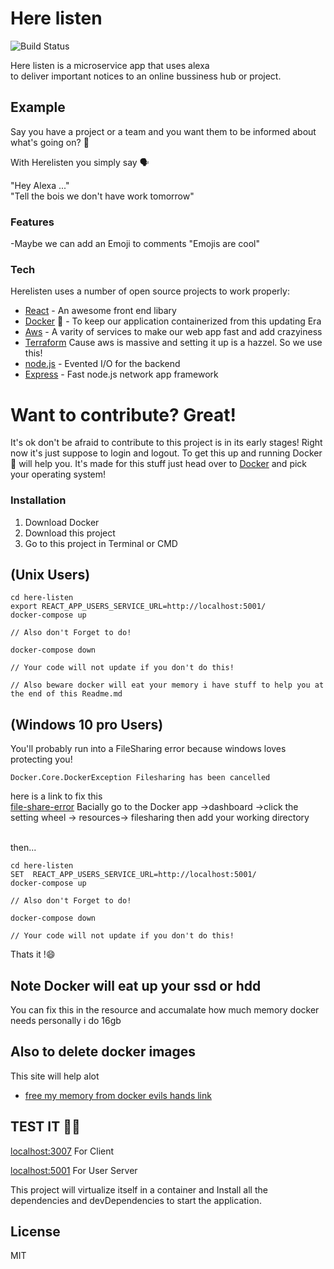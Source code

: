 # Here listen

![Build Status](https://codebuild.us-east-1.amazonaws.com/badges?uuid=eyJlbmNyeXB0ZWREYXRhIjoickR5eWxpT0U5WHFBM0pvMlgvYzRROGRWNWQ0MDl6d0xYSTRrQzdmT1VJWm12N1dxTzVxejRReUQ1SktPeXE4THZJTmJMS3F5Q1U4VjFWZkVXRG94cnR3PSIsIml2UGFyYW1ldGVyU3BlYyI6IjNCVWJPMnVuQWhmM3NkV0MiLCJtYXRlcmlhbFNldFNlcmlhbCI6MX0%3D&branch=master)

Here listen is a microservice app that uses alexa
<br/>
to deliver important notices to an online bussiness hub or project.

## Example

<ins></ins>
Say you have a project or a team and you want them to be informed about what's going on? 🤔

With Herelisten you simply say 🗣️

"Hey Alexa ..."
<br/>
"Tell the bois we don't have work tomorrow"

### Features

-Maybe we can add an Emoji to comments
"Emojis are cool"

### Tech

Herelisten uses a number of open source projects to work properly:

- [React] - An awesome front end libary
- [Docker] 🐳 - To keep our application containerized from this updating Era
- [Aws] - A varity of services to make our web app fast and add crazyiness
- [Terraform] Cause aws is massive and setting it up is a hazzel. So we use this!
- [node.js] - Evented I/O for the backend
- [Express] - Fast node.js network app framework

# Want to contribute? Great!

It's ok don't be afraid to contribute to this project is in its early stages! Right now it's just suppose to login and logout. To get this up and running Docker 🐳 will help you. It's made for this stuff just head over to [Docker](https://www.docker.com/products/docker-desktop) and pick your operating system!

### Installation

<ol>
<li>Download Docker</li>
<li>Download this project</li>
<li>Go to this project in Terminal or CMD</li>

</ol>

## (Unix Users)

```
cd here-listen
export REACT_APP_USERS_SERVICE_URL=http://localhost:5001/
docker-compose up

// Also don't Forget to do!

docker-compose down

// Your code will not update if you don't do this!

// Also beware docker will eat your memory i have stuff to help you at the end of this Readme.md
```

## (Windows 10 pro Users)

You'll probably run into a FileSharing error because windows loves protecting you!
<br/>

```
Docker.Core.DockerException Filesharing has been cancelled
```

here is a link to fix this
<br/>
[file-share-error]
Bacially go to the Docker app ->dashboard ->click the setting wheel -> resources-> filesharing
then add your working directory

<br/>
then...

```
cd here-listen
SET  REACT_APP_USERS_SERVICE_URL=http://localhost:5001/
docker-compose up

// Also don't Forget to do!

docker-compose down

// Your code will not update if you don't do this!

```

Thats it !😄

## Note Docker will eat up your ssd or hdd

You can fix this in the resource and accumalate how much memory docker needs
personally i do 16gb

## Also to delete docker images

This site will help alot

- [free my memory from docker evils hands link](https://www.digitalocean.com/community/tutorials/how-to-remove-docker-images-containers-and-volumes)

## TEST IT 🧑‍🔬

[localhost:3007](http://localhost:3007) For Client
<br/>

[localhost:5001](http://localhost:5001) For User Server

This project will virtualize itself in a container and Install all the dependencies and devDependencies to start the application.

## License

MIT

[file-share-error]: https://stackoverflow.com/questions/60754297/docker-compose-failed-to-build-filesharing-has-been-cancelled
[docker]: https://www.docker.com
[terraform]: https://www.terraform.io/
[express]: http://expressjs.com
[react]: https://reactjs.org
[aws]: https://aws.amazon.com
[node.js]: https://nodejs.org/
